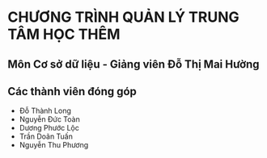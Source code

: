 # CHƯƠNG TRÌNH QUẢN LÝ TRUNG TÂM HỌC THÊM
## Môn Cơ sở dữ liệu - Giảng viên Đỗ Thị Mai Hường
## Các thành viên đóng góp
  * Đỗ Thành Long
  * Nguyễn Đức Toàn
  * Dương Phước Lộc
  * Trần Doãn Tuấn
  * Nguyễn Thu Phương
